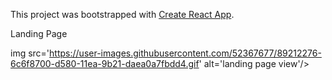 This project was bootstrapped with [Create React App](https://github.com/facebook/create-react-app).

Landing Page

img src='https://user-images.githubusercontent.com/52367677/89212276-6c6f8700-d580-11ea-9b21-daea0a7fbdd4.gif' alt='landing page view'/>

